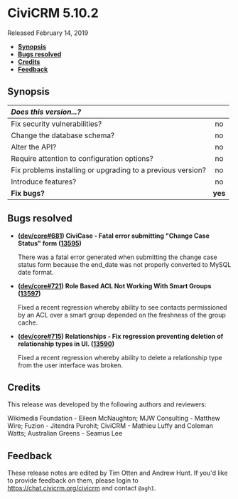 # CiviCRM 5.10.2

Released February 14, 2019

- **[Synopsis](#synopsis)**
- **[Bugs resolved](#bugs)**
- **[Credits](#credits)**
- **[Feedback](#feedback)**

## <a name="synopsis"></a>Synopsis

| *Does this version...?*                                         |         |
|:--------------------------------------------------------------- |:-------:|
| Fix security vulnerabilities?                                   |   no    |
| Change the database schema?                                     |   no    |
| Alter the API?                                                  |   no    |
| Require attention to configuration options?                     |   no    |
| Fix problems installing or upgrading to a previous version?     |   no    |
| Introduce features?                                             |   no    |
| **Fix bugs?**                                                   | **yes** |

## <a name="bugs"></a>Bugs resolved

- **([dev/core#681](https://lab.civicrm.org/dev/core/issues/681)) CiviCase - Fatal error
  submitting "Change Case Status" form
  ([13595](https://github.com/civicrm/civicrm-core/pull/13595))**

  There was a fatal error generated when submitting the change case status form
  because the end_date was not properly converted to MySQL date format.

- **([dev/core#721](https://lab.civicrm.org/dev/core/issues/721)) Role Based ACL
  Not Working With Smart Groups
  ([13597](https://github.com/civicrm/civicrm-core/pull/13597))**

  Fixed a recent regression whereby ability to see contacts permissioned by an
  ACL over a smart group depended on the freshness of the group cache.

- **([dev/core#715](https://lab.civicrm.org/dev/core/issues/715)) Relationships - Fix regression
  preventing deletion of relationship types in UI.
  ([13590](https://github.com/civicrm/civicrm-core/pull/13590))**

  Fixed a recent regression whereby ability to delete a relationship type
  from the user interface was broken.

## <a name="credits"></a>Credits

This release was developed by the following authors and reviewers:

Wikimedia Foundation - Eileen McNaughton; MJW Consulting - Matthew Wire; Fuzion - Jitendra Purohit;
CiviCRM - Mathieu Luffy and Coleman Watts; Australian Greens - Seamus Lee

## <a name="feedback"></a>Feedback

These release notes are edited by Tim Otten and Andrew Hunt.  If you'd like to
provide feedback on them, please login to https://chat.civicrm.org/civicrm and
contact `@agh1`.
